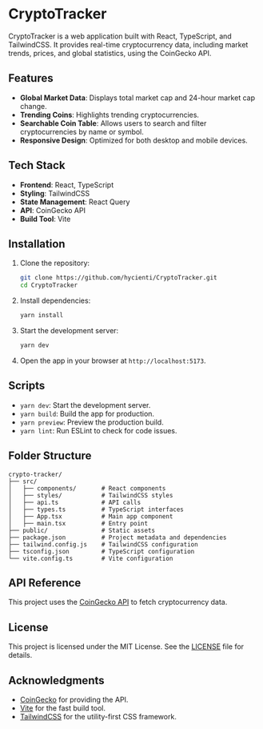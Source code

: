 # CryptoTracker

CryptoTracker is a web application built with React, TypeScript, and TailwindCSS. It provides real-time cryptocurrency data, including market trends, prices, and global statistics, using the CoinGecko API.

## Features

- **Global Market Data**: Displays total market cap and 24-hour market cap change.
- **Trending Coins**: Highlights trending cryptocurrencies.
- **Searchable Coin Table**: Allows users to search and filter cryptocurrencies by name or symbol.
- **Responsive Design**: Optimized for both desktop and mobile devices.

## Tech Stack

- **Frontend**: React, TypeScript
- **Styling**: TailwindCSS
- **State Management**: React Query
- **API**: CoinGecko API
- **Build Tool**: Vite

## Installation

1. Clone the repository:
   ```bash
   git clone https://github.com/hycienti/CryptoTracker.git
   cd CryptoTracker
   ```

2. Install dependencies:
   ```bash
   yarn install
   ```

3. Start the development server:
   ```bash
   yarn dev
   ```

4. Open the app in your browser at `http://localhost:5173`.

## Scripts

- `yarn dev`: Start the development server.
- `yarn build`: Build the app for production.
- `yarn preview`: Preview the production build.
- `yarn lint`: Run ESLint to check for code issues.

## Folder Structure

```
crypto-tracker/
├── src/
│   ├── components/       # React components
│   ├── styles/           # TailwindCSS styles
│   ├── api.ts            # API calls
│   ├── types.ts          # TypeScript interfaces
│   ├── App.tsx           # Main app component
│   ├── main.tsx          # Entry point
├── public/               # Static assets
├── package.json          # Project metadata and dependencies
├── tailwind.config.js    # TailwindCSS configuration
├── tsconfig.json         # TypeScript configuration
└── vite.config.ts        # Vite configuration
```

## API Reference

This project uses the [CoinGecko API](https://www.coingecko.com/en/api) to fetch cryptocurrency data.

## License

This project is licensed under the MIT License. See the [LICENSE](LICENSE) file for details.

## Acknowledgments

- [CoinGecko](https://www.coingecko.com/) for providing the API.
- [Vite](https://vitejs.dev/) for the fast build tool.
- [TailwindCSS](https://tailwindcss.com/) for the utility-first CSS framework.
